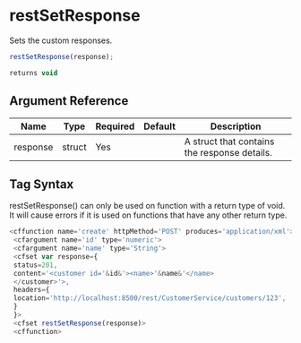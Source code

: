 # restSetResponse

Sets the custom responses.

```javascript
restSetResponse(response);
```

```javascript
returns void
```

## Argument Reference

| Name | Type | Required | Default | Description |
| --- | --- | --- | --- | --- |
| response | struct | Yes |  | A struct that contains the response details. |

## Tag Syntax

restSetResponse() can only be used on function with a return type of void. It will cause errors if it is used on functions that have any other return type.

```javascript
<cffunction name='create' httpMethod='POST' produces='application/xml'> 
 <cfargument name='id' type='numeric'> 
 <cfargument name='name' type='String'> 
 <cfset var response={ 
 status=201, 
 content='<customer id='&id&'><name>'&name&'</name>
 </customer>'>, 
 headers={ 
 location='http://localhost:8500/rest/CustomerService/customers/123', 
 } 
 }> 
 <cfset restSetResponse(response)> 
 <cffunction>
```
